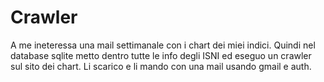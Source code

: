 # Crawler
A me ineteressa una mail settimanale con i chart dei miei indici.
Quindi nel database sqlite metto dentro tutte le info degli ISNI ed
eseguo un crawler sul sito dei chart. Li scarico e li mando con una mail
usando gmail e auth.

